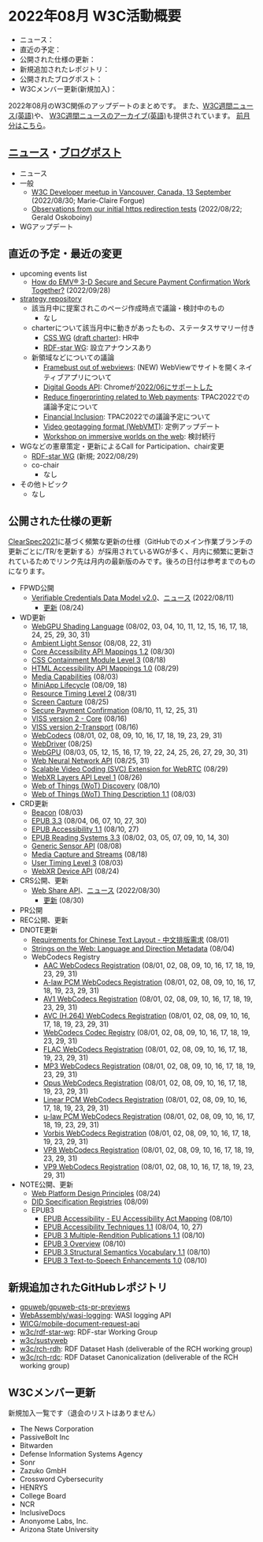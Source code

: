 # 2022年08月 W3C活動概要

- ニュース：
- 直近の予定：
- 公開された仕様の更新：
- 新規追加されたレポジトリ：
- 公開されたブログポスト：
- W3Cメンバー更新(新規加入)：

2022年08月のW3C関係のアップデートのまとめです。
また、[W3C週間ニュース(英語)](https://www.w3.org/News/Public/)や、
[W3C週間ニュースのアーカイブ(英語)](https://lists.w3.org/Archives/Public/w3c-announce/2022JulSep/subject.html)も提供されています。
[前月分はこちら](202207.md)。

## [ニュース](https://www.w3.org/blog/news/)・[ブログポスト](https://www.w3.org/blog/)

* ニュース
* 一般
  * [W3C Developer meetup in Vancouver, Canada, 13 September](https://www.w3.org/blog/2022/08/w3c-developer-meetup-in-vancouver-canada-13-september/) (2022/08/30; Marie-Claire Forgue)
  * [Observations from our initial https redirection tests](https://www.w3.org/blog/2022/08/https-redirection-observations/) (2022/08/22; Gerald Oskoboiny)
* WGアップデート

## 直近の予定・最近の変更

* upcoming events list
  * [How do EMV® 3-D Secure and Secure Payment Confirmation Work Together?](https://www.w3.org/blog/talks/event/how-do-emv-3-d-secure-and-secure-payment-confirmation-work-together/) (2022/09/28)
* [strategy repository](https://github.com/w3c/strategy/issues)
  * 該当月中に提案されこのページ作成時点で議論・検討中のもの
    * なし
  * charterについて該当月中に動きがあったもの、ステータスサマリー付き
    * [CSS WG](https://github.com/w3c/strategy/issues/338) ([draft charter](https://w3c.github.io/charter-drafts/2022/css-2022.html)): HR中
    * [RDF-star WG](https://github.com/w3c/strategy/issues/304): 設立アナウンスあり
  * 新領域などについての議論
    * [Framebust out of webviews](https://github.com/w3c/strategy/issues/347): (NEW) WebViewでサイトを開くネイティブアプリについて
    * [Digital Goods API](https://github.com/w3c/strategy/issues/236): Chromeが[2022/06にサポートした](https://chromestatus.com/feature/5339955595313152)
    * [Reduce fingerprinting related to Web payments](https://github.com/w3c/strategy/issues/176): TPAC2022での議論予定について
    * [Financial Inclusion](https://github.com/w3c/strategy/issues/296): TPAC2022での議論予定について
    * [Video geotagging format (WebVMT)](https://github.com/w3c/strategy/issues/113): 定例アップデート
    * [Workshop on immersive worlds on the web](https://github.com/w3c/strategy/issues/324): 検討続行
* WGなどの憲章策定・更新によるCall for Participation、chair変更
  * [RDF-star WG](https://www.w3.org/2022/08/rdf-star-wg-charter/) (新規; 2022/08/29)
  * co-chair
    * なし
* その他トピック
  * なし

## 公開された仕様の更新

[ClearSpec2021](https://github.com/w3c/tr-pages/blob/main/clearspec2021.md)に基づく頻繁な更新の仕様（GitHubでのメイン作業ブランチの更新ごとに/TR/を更新する）が採用されているWGが多く、月内に頻繁に更新されているためでリンク先は月内の最新版のみです。後ろの日付は参考までのものになります。

* FPWD公開
  * [Verifiable Credentials Data Model v2.0](https://www.w3.org/TR/2022/WD-vc-data-model-2.0-20220811/)、[ニュース](https://www.w3.org/blog/news/archives/9650) (2022/08/11)
    * [更新](https://www.w3.org/TR/2022/WD-vc-data-model-2.0-20220824/) (08/24)
* WD更新
  * [WebGPU Shading Language](https://www.w3.org/TR/2022/WD-WGSL-20220831/) (08/02, 03, 04, 10, 11, 12, 15, 16, 17, 18, 24, 25, 29, 30, 31)
  * [Ambient Light Sensor](https://www.w3.org/TR/2022/WD-ambient-light-20220831/) (08/08, 22, 31)
  * [Core Accessibility API Mappings 1.2](https://www.w3.org/TR/2022/WD-core-aam-1.2-20220830/) (08/30)
  * [CSS Containment Module Level 3](https://www.w3.org/TR/2022/WD-css-contain-3-20220818/) (08/18)
  * [HTML Accessibility API Mappings 1.0](https://www.w3.org/TR/2022/WD-html-aam-1.0-20220829/) (08/29)
  * [Media Capabilities](https://www.w3.org/TR/2022/WD-media-capabilities-20220803/) (08/03)
  * [MiniApp Lifecycle](https://www.w3.org/TR/2022/WD-miniapp-lifecycle-20220818/) (08/09, 18)
  * [Resource Timing Level 2](https://www.w3.org/TR/2022/WD-resource-timing-2-20220831/) (08/31)
  * [Screen Capture](https://www.w3.org/TR/2022/WD-screen-capture-20220825/) (08/25)
  * [Secure Payment Confirmation](https://www.w3.org/TR/2022/WD-secure-payment-confirmation-20220831/) (08/10, 11, 12, 25, 31)
  * [VISS version 2 - Core](https://www.w3.org/TR/2022/WD-viss2-core-20220816/) (08/16)
  * [VISS version 2-Transport](https://www.w3.org/TR/2022/WD-viss2-transport-20220816/) (08/16)
  * [WebCodecs](https://www.w3.org/TR/2022/WD-webcodecs-20220831/) (08/01, 02, 08, 09, 10, 16, 17, 18, 19, 23, 29, 31)
  * [WebDriver](https://www.w3.org/TR/2022/WD-webdriver2-20220825/) (08/25)
  * [WebGPU](https://www.w3.org/TR/2022/WD-webgpu-20220831/) (08/03, 05, 12, 15, 16, 17, 19, 22, 24, 25, 26, 27, 29, 30, 31)
  * [Web Neural Network API](https://www.w3.org/TR/2022/WD-webnn-20220831/) (08/25, 31)
  * [Scalable Video Coding (SVC) Extension for WebRTC](https://www.w3.org/TR/2022/WD-webrtc-svc-20220829/) (08/29)
  * [WebXR Layers API Level 1](https://www.w3.org/TR/2022/WD-webxrlayers-1-20220826/) (08/26)
  * [Web of Things (WoT) Discovery](https://www.w3.org/TR/2022/WD-wot-discovery-20220810/) (08/10)
  * [Web of Things (WoT) Thing Description 1.1](https://www.w3.org/TR/2022/WD-wot-thing-description11-20220803/) (08/03)
* CRD更新
  * [Beacon](https://www.w3.org/TR/2022/CRD-beacon-20220803/) (08/03)
  * [EPUB 3.3](https://www.w3.org/TR/2022/CRD-epub-33-20220830/) (08/04, 06, 07, 10, 27, 30)
  * [EPUB Accessibility 1.1](https://www.w3.org/TR/2022/CRD-epub-a11y-11-20220827/) (08/10, 27)
  * [EPUB Reading Systems 3.3](https://www.w3.org/TR/2022/CRD-epub-rs-33-20220830/) (08/02, 03, 05, 07, 09, 10, 14, 30)
  * [Generic Sensor API](https://www.w3.org/TR/2022/CRD-generic-sensor-20220808/) (08/08)
  * [Media Capture and Streams](https://www.w3.org/TR/2022/CRD-mediacapture-streams-20220818/) (08/18)
  * [User Timing Level 3](https://www.w3.org/TR/2022/CRD-user-timing-20220803/) (08/03)
  * [WebXR Device API](https://www.w3.org/TR/2022/CRD-webxr-20220824/) (08/24)
* CRS公開、更新
  * [Web Share API](https://www.w3.org/TR/2022/CR-web-share-20220830/)、[ニュース](https://www.w3.org/blog/news/archives/9655) (2022/08/30)
    * [更新](https://www.w3.org/TR/2022/CRD-web-share-20220830/) (08/30)
* PR公開
* REC公開、更新
* DNOTE更新
  * [Requirements for Chinese Text Layout - 中文排版需求](https://www.w3.org/TR/2022/DNOTE-clreq-20220801/) (08/01)
  * [Strings on the Web: Language and Direction Metadata](https://www.w3.org/TR/2022/DNOTE-string-meta-20220804/) (08/04)
  * WebCodecs Registry
    * [AAC WebCodecs Registration](https://www.w3.org/TR/2022/DNOTE-webcodecs-aac-codec-registration-20220831/) (08/01, 02, 08, 09, 10, 16, 17, 18, 19, 23, 29, 31)
    * [A-law PCM WebCodecs Registration](https://www.w3.org/TR/2022/DNOTE-webcodecs-alaw-codec-registration-20220831/) (08/01, 02, 08, 09, 10, 16, 17, 18, 19, 23, 29, 31)
    * [AV1 WebCodecs Registration](https://www.w3.org/TR/2022/DNOTE-webcodecs-av1-codec-registration-20220831/) (08/01, 02, 08, 09, 10, 16, 17, 18, 19, 23, 29, 31)
    * [AVC (H.264) WebCodecs Registration](https://www.w3.org/TR/2022/DNOTE-webcodecs-avc-codec-registration-20220831/) (08/01, 02, 08, 09, 10, 16, 17, 18, 19, 23, 29, 31)
    * [WebCodecs Codec Registry](https://www.w3.org/TR/2022/DNOTE-webcodecs-codec-registry-20220831/) (08/01, 02, 08, 09, 10, 16, 17, 18, 19, 23, 29, 31)
    * [FLAC WebCodecs Registration](https://www.w3.org/TR/2022/DNOTE-webcodecs-flac-codec-registration-20220831/) (08/01, 02, 08, 09, 10, 16, 17, 18, 19, 23, 29, 31)
    * [MP3 WebCodecs Registration](https://www.w3.org/TR/2022/DNOTE-webcodecs-mp3-codec-registration-20220831/) (08/01, 02, 08, 09, 10, 16, 17, 18, 19, 23, 29, 31)
    * [Opus WebCodecs Registration](https://www.w3.org/TR/2022/DNOTE-webcodecs-opus-codec-registration-20220831/) (08/01, 02, 08, 09, 10, 16, 17, 18, 19, 23, 29, 31)
    * [Linear PCM WebCodecs Registration](https://www.w3.org/TR/2022/DNOTE-webcodecs-pcm-codec-registration-20220831/) (08/01, 02, 08, 09, 10, 16, 17, 18, 19, 23, 29, 31)
    * [u-law PCM WebCodecs Registration](https://www.w3.org/TR/2022/DNOTE-webcodecs-ulaw-codec-registration-20220831/) (08/01, 02, 08, 09, 10, 16, 17, 18, 19, 23, 29, 31)
    * [Vorbis WebCodecs Registration](https://www.w3.org/TR/2022/DNOTE-webcodecs-vorbis-codec-registration-20220831/) (08/01, 02, 08, 09, 10, 16, 17, 18, 19, 23, 29, 31)
    * [VP8 WebCodecs Registration](https://www.w3.org/TR/2022/DNOTE-webcodecs-vp8-codec-registration-20220831/) (08/01, 02, 08, 09, 10, 16, 17, 18, 19, 23, 29, 31)
    * [VP9 WebCodecs Registration](https://www.w3.org/TR/2022/DNOTE-webcodecs-vp9-codec-registration-20220831/) (08/01, 02, 08, 10, 16, 17, 18, 19, 23, 29, 31)
* NOTE公開、更新
  * [Web Platform Design Principles](https://www.w3.org/TR/2022/NOTE-design-principles-20220824/) (08/24)
  * [DID Specification Registries](https://www.w3.org/TR/2022/NOTE-did-spec-registries-20220809/) (08/09)
  * EPUB3
    * [EPUB Accessibility - EU Accessibility Act Mapping](https://www.w3.org/TR/2022/NOTE-epub-a11y-eaa-mapping-20220810/) (08/10)
    * [EPUB Accessibility Techniques 1.1](https://www.w3.org/TR/2022/NOTE-epub-a11y-tech-11-20220827/) (08/04, 10, 27)
    * [EPUB 3 Multiple-Rendition Publications 1.1](https://www.w3.org/TR/2022/NOTE-epub-multi-rend-11-20220810/) (08/10)
    * [EPUB 3 Overview](https://www.w3.org/TR/2022/NOTE-epub-overview-33-20220810/) (08/10)
    * [EPUB 3 Structural Semantics Vocabulary 1.1](https://www.w3.org/TR/2022/NOTE-epub-ssv-11-20220810/) (08/10)
    * [EPUB 3 Text-to-Speech Enhancements 1.0](https://www.w3.org/TR/2022/NOTE-epub-tts-10-20220810/) (08/10)

## 新規追加されたGitHubレポジトリ

* [gpuweb/gpuweb-cts-pr-previews](https://github.com/gpuweb/gpuweb-cts-pr-previews)
* [WebAssembly/wasi-logging](https://github.com/WebAssembly/wasi-logging): WASI logging API
* [WICG/mobile-document-request-api](https://github.com/WICG/mobile-document-request-api)
* [w3c/rdf-star-wg](https://github.com/w3c/rdf-star-wg): RDF-star Working Group
* [w3c/sustyweb](https://github.com/w3c/sustyweb)
* [w3c/rch-rdh](https://github.com/w3c/rch-rdh): RDF Dataset Hash (deliverable of the RCH working group)
* [w3c/rch-rdc](https://github.com/w3c/rch-rdc): RDF Dataset Canonicalization (deliverable of the RCH working group)

## W3Cメンバー更新

新規加入一覧です（退会のリストはありません）

* The News Corporation
* PassiveBolt Inc
* Bitwarden
* Defense Information Systems Agency
* Sonr
* Zazuko GmbH
* Crossword Cybersecurity
* HENRYS
* College Board
* NCR
* InclusiveDocs
* Anonyome Labs, Inc.
* Arizona State University
